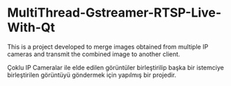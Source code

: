 # MultiThread-Gstreamer-RTSP-Live-With-Qt
This is a project developed to merge images obtained from multiple IP cameras and transmit the combined image to another client.

Çoklu IP Cameralar ile elde edilen görüntüler birleştirilip başka bir istemciye birleştirilen görüntüyü göndermek için yapılmış bir projedir.
